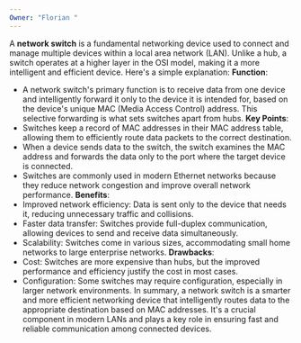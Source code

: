 ```yaml
---
Owner: "Florian "
---
```

A **network switch** is a fundamental networking device used to connect and manage multiple devices within a local area network (LAN). Unlike a hub, a switch operates at a higher layer in the OSI model, making it a more intelligent and efficient device. Here's a simple explanation:
**Function**:
- A network switch's primary function is to receive data from one device and intelligently forward it only to the device it is intended for, based on the device's unique MAC (Media Access Control) address. This selective forwarding is what sets switches apart from hubs.
**Key Points**:
- Switches keep a record of MAC addresses in their MAC address table, allowing them to efficiently route data packets to the correct destination.
- When a device sends data to the switch, the switch examines the MAC address and forwards the data only to the port where the target device is connected.
- Switches are commonly used in modern Ethernet networks because they reduce network congestion and improve overall network performance.
**Benefits**:
- Improved network efficiency: Data is sent only to the device that needs it, reducing unnecessary traffic and collisions.
- Faster data transfer: Switches provide full-duplex communication, allowing devices to send and receive data simultaneously.
- Scalability: Switches come in various sizes, accommodating small home networks to large enterprise networks.
**Drawbacks**:
- Cost: Switches are more expensive than hubs, but the improved performance and efficiency justify the cost in most cases.
- Configuration: Some switches may require configuration, especially in larger network environments.
In summary, a network switch is a smarter and more efficient networking device that intelligently routes data to the appropriate destination based on MAC addresses. It's a crucial component in modern LANs and plays a key role in ensuring fast and reliable communication among connected devices.